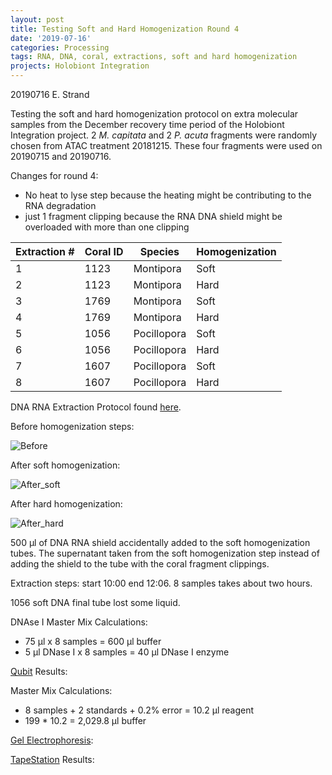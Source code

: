 ```yaml
---
layout: post
title: Testing Soft and Hard Homogenization Round 4
date: '2019-07-16'
categories: Processing
tags: RNA, DNA, coral, extractions, soft and hard homogenization
projects: Holobiont Integration
---
```


20190716 E. Strand

Testing the soft and hard homogenization protocol on extra molecular samples from the December recovery time period of the Holobiont Integration project. 2 *M. capitata* and 2 *P. acuta* fragments were randomly chosen from ATAC treatment 20181215. These four fragments were used on 20190715 and 20190716.

Changes for round 4:  
- No heat to lyse step because the heating might be contributing to the RNA degradation  
- just 1 fragment clipping because the RNA DNA shield might be overloaded with more than one clipping

| Extraction # | Coral ID | Species     | Homogenization |
|--------------|----------|-------------|----------------|
| 1            | 1123     | Montipora   | Soft           |
| 2            | 1123     | Montipora   | Hard           |
| 3            | 1769     | Montipora   | Soft           |
| 4            | 1769     | Montipora   | Hard           |
| 5            | 1056     | Pocillopora | Soft           |
| 6            | 1056     | Pocillopora | Hard           |
| 7            | 1607     | Pocillopora | Soft           |
| 8            | 1607     | Pocillopora | Hard           |

DNA RNA Extraction Protocol found [here](https://github.com/emmastrand/EmmaStrand_Notebook/blob/master/_posts/2019-05-31-Zymo-Duet-RNA-DNA-Extraction-Protocol.md).

Before homogenization steps:  

![Before]()

After soft homogenization:  

![After_soft]()

After hard homogenization:  

![After_hard]()

500 µl of DNA RNA shield accidentally added to the soft homogenization tubes. The supernatant taken from the soft homogenization step instead of adding the shield to the tube with the coral fragment clippings.

Extraction steps: start 10:00 end 12:06. 8 samples takes about two hours.  

1056 soft DNA final tube lost some liquid.

DNAse I Master Mix Calculations:  
- 75 µl x 8 samples = 600 µl buffer  
- 5 µl DNase I x 8 samples = 40 µl DNase I enzyme

[Qubit](https://github.com/emmastrand/EmmaStrand_Notebook/blob/master/_posts/2019-05-31-Qubit-Protocol.md) Results:

Master Mix Calculations:  
- 8 samples + 2 standards + 0.2% error = 10.2 µl reagent  
- 199 * 10.2 = 2,029.8 µl buffer



[Gel Electrophoresis](https://meschedl.github.io/MESPutnam_Open_Lab_Notebook/Gel-Protocol/):

[TapeStation](https://github.com/emmastrand/EmmaStrand_Notebook/blob/master/_posts/2019-05-31-TapeStation-Protocol.md) Results:

